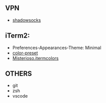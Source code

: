 ## VPN

- [shadowsocks](https://portal.shadowsocks.nz)

## iTerm2:

- Preferences-Appearances-Theme: Minimal
- [color-preset](https://iterm2colorschemes.com/)
- [Misterioso.itermcolors](https://raw.githubusercontent.com/mbadolato/iTerm2-Color-Schemes/master/schemes/Misterioso.itermcolors)

## OTHERS

- git
- zsh
- vscode
